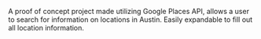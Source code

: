 A proof of concept project made utilizing Google Places API, allows a user to search for information on locations in Austin. Easily expandable to fill out all location information.